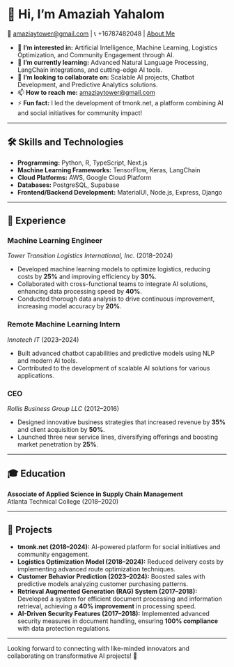 # 👋 Hi, I’m Amaziah Yahalom
📧 amaziaytower@gmail.com | 📞 +16787482048 | [About Me](https://amaziah.vercel.app/)

- 👀 **I’m interested in:** Artificial Intelligence, Machine Learning, Logistics Optimization, and Community Engagement through AI.  
- 🌱 **I’m currently learning:** Advanced Natural Language Processing, LangChain integrations, and cutting-edge AI tools.  
- 💞️ **I’m looking to collaborate on:** Scalable AI projects, Chatbot Development, and Predictive Analytics solutions.  
- 📫 **How to reach me:** amaziaytower@gmail.com  
- ⚡ **Fun fact:** I led the development of tmonk.net, a platform combining AI and social initiatives for community impact!  

---

## 🛠️ Skills and Technologies
- **Programming:** Python, R, TypeScript, Next.js  
- **Machine Learning Frameworks:** TensorFlow, Keras, LangChain  
- **Cloud Platforms:** AWS, Google Cloud Platform  
- **Databases:** PostgreSQL, Supabase  
- **Frontend/Backend Development:** MaterialUI, Node.js, Express, Django  

---

## 📜 Experience

### Machine Learning Engineer  
*Tower Transition Logistics International, Inc.* (2018–2024)  
- Developed machine learning models to optimize logistics, reducing costs by **25%** and improving efficiency by **30%**.  
- Collaborated with cross-functional teams to integrate AI solutions, enhancing data processing speed by **40%**.  
- Conducted thorough data analysis to drive continuous improvement, increasing model accuracy by **20%**.

### Remote Machine Learning Intern  
*Innotech IT* (2023–2024)  
- Built advanced chatbot capabilities and predictive models using NLP and modern AI tools.  
- Contributed to the development of scalable AI solutions for various applications.

### CEO  
*Rollis Business Group LLC* (2012–2016)  
- Designed innovative business strategies that increased revenue by **35%** and client acquisition by **50%**.  
- Launched three new service lines, diversifying offerings and boosting market penetration by **25%**.

---

## 🎓 Education
**Associate of Applied Science in Supply Chain Management**  
Atlanta Technical College (2018–2020)

---

## 🚀 Projects
- **tmonk.net (2018–2024):** AI-powered platform for social initiatives and community engagement.  
- **Logistics Optimization Model (2018–2024):** Reduced delivery costs by implementing advanced route optimization techniques.  
- **Customer Behavior Prediction (2023–2024):** Boosted sales with predictive models analyzing customer purchasing patterns.  
- **Retrieval Augmented Generation (RAG) System (2017–2018):** Developed a system for efficient document processing and information retrieval, achieving a **40% improvement** in processing speed.  
- **AI-Driven Security Features (2017–2018):** Implemented advanced security measures in document handling, ensuring **100% compliance** with data protection regulations.

---

Looking forward to connecting with like-minded innovators and collaborating on transformative AI projects! 🚀
